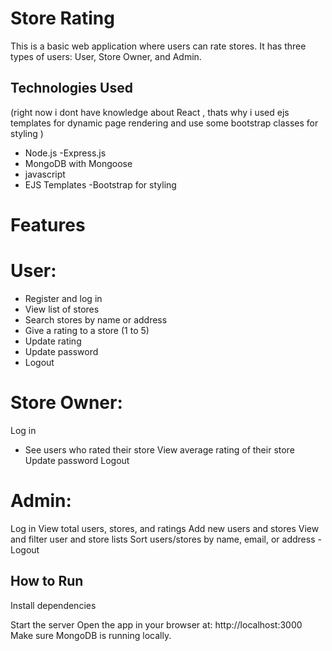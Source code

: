 # Store Rating 

This is a basic web application where users can rate stores. It has three types of users: User, Store Owner, and Admin.

## Technologies Used
(right now i dont have knowledge about React , thats why i used ejs templates for dynamic page rendering and use some bootstrap classes for styling )

- Node.js
-Express.js
- MongoDB with Mongoose
- javascript
- EJS Templates
-Bootstrap for styling


# Features
# User:
- Register and log in
- View list of stores
- Search stores by name or address
- Give a rating to a store (1 to 5)
- Update rating
- Update password
- Logout

# Store Owner:
Log in
- See users who rated their store
 View average rating of their store
 Update password
 Logout

# Admin:
Log in
 View total users, stores, and ratings
 Add new users and stores
 View and filter user and store lists
 Sort users/stores by name, email, or address
-Logout

## How to Run
 Install dependencies

Start the server
Open the app in your browser at:  http://localhost:3000
Make sure MongoDB is running locally.




